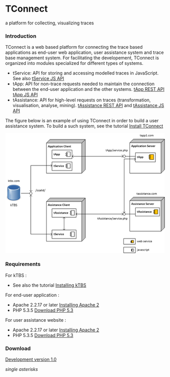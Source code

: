 TConnect
========

a platform for collecting, visualizing traces 

### Introduction ###

TConnect is a web based platform for connecting the trace based applications as end-user web application, user assistance system and trace base management system. 
For facilitating the developement, TConnect is organized into modules specialized for different types of systems.  

* tService: API for storing and accessing modelled traces in JavaScript. 
See also [tService JS API](https://rawgithub.com/ahle/tconnect/master/doc/js-api/index_tservice.html)
* tApp: API for non-trace requests needed to maintain the connection between the end-user application and the other systems.
[tApp REST API](https://rawgithub.com/ahle/tconnect/master/doc/rest-api/index_tapp.html)
[tApp JS API](https://rawgithub.com/ahle/tconnect/master/doc/js-api/index_tapp.html)
* tAssistance: API for high-level requests on traces (transformation, visualisation, analyse, mining).
[tAssistance REST API](https://rawgithub.com/ahle/tconnect/master/doc/rest-api/index.html)
and [tAssistance JS API](https://rawgithub.com/ahle/tconnect/master/doc/js-api/index_tassistance.html)

The figure below is an example of using TConnect in order to build a user assistance system. 
To build a such system, see the tutorial [Install TConnect](doc/tut_setup.md)

![Tconnect architecture](doc/img/tconnect_archi.png)

### Requirements ###
For kTBS : 
* See also the tutorial [Installing kTBS ](https://kernel-for-trace-based-systems.readthedocs.org/en/latest/tutorials/install.html)

For end-user application : 
* Apache 2.2.17 or later [Installing Apache 2](http://httpd.apache.org/download.cgi)
* PHP 5.3.5 [Download PHP 5.3](http://php.net/downloads.php)

For user assistance website :
* Apache 2.2.17 or later [Installing Apache 2](http://httpd.apache.org/download.cgi)
* PHP 5.3.5 [Download PHP 5.3](http://php.net/downloads.php)

### Download ###

[Development version 1.0 ](https://github.com/ahle/tconnect/edit/master.zip)

*single asterisks*
